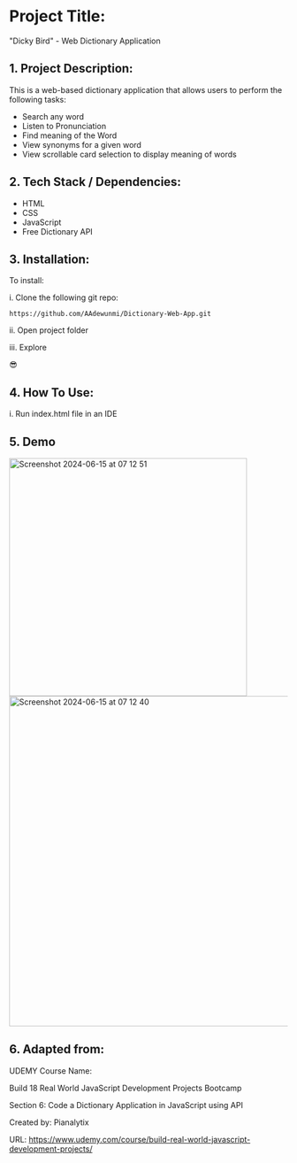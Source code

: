 # Project Title:

"Dicky Bird" - Web Dictionary Application

## 1. Project Description:

This is a web-based dictionary application that allows users to perform the following tasks:

- Search any word
- Listen to Pronunciation
- Find meaning of the Word
- View synonyms for a given word
- View scrollable card selection to display meaning of words

## 2. Tech Stack / Dependencies: 

- HTML
- CSS
- JavaScript
- Free Dictionary API
  
## 3. Installation:

To install:

i. Clone the following git repo:

```
https://github.com/AAdewunmi/Dictionary-Web-App.git

```
ii. Open project folder

iii. Explore

😎

## 4. How To Use:

i. Run index.html file in an IDE

## 5. Demo


<img width="430" alt="Screenshot 2024-06-15 at 07 12 51" src="https://github.com/AAdewunmi/Dictionary-Web-App/assets/15172744/2e0c7809-5b29-4307-bc35-bf6972f20a10">

<img width="597" alt="Screenshot 2024-06-15 at 07 12 40" src="https://github.com/AAdewunmi/Dictionary-Web-App/assets/15172744/0d2300d2-8e0b-4d76-b6a7-4237a69b0f77">


## 6. Adapted from: 

UDEMY Course Name: 

Build 18 Real World JavaScript Development Projects Bootcamp

Section 6: Code a Dictionary Application in JavaScript using API 

Created by: Pianalytix

URL: https://www.udemy.com/course/build-real-world-javascript-development-projects/

